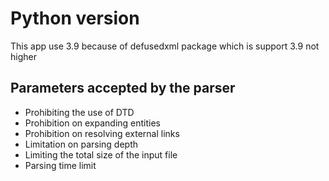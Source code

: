 # Python version
This app use 3.9 because of defusedxml package which is support 3.9 not higher

## Parameters accepted by the parser
* Prohibiting the use of DTD
* Prohibition on expanding entities
* Prohibition on resolving external links
* Limitation on parsing depth
* Limiting the total size of the input file
* Parsing time limit
